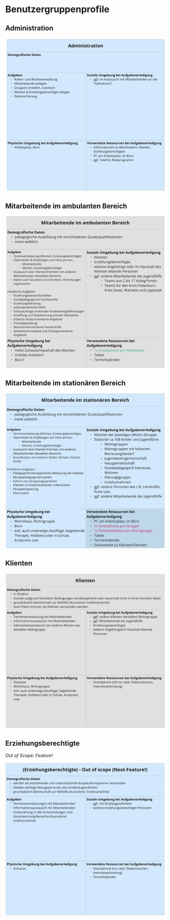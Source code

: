 # Benutzergruppenprofile

## Administration
[![Tabelle: Administration](images/administration.png)](images/administration.png)


## Mitarbeitende im ambulanten Bereich

[![Tabelle: Mitarbeiter Ambulant](images/ma_ambulant.png)](images/ma_ambulant.png)

## Mitarbeitende im stationären Bereich


[![Tabelle: Mitarbeiter Stationär](images/ma_stationaer.png)](images/ma_stationaer.png)


## Klienten

[![Tabelle: Klienten](images/klienten.png)](images/klienten.png)

## Erziehungsberechtigte

*Out of Scope: Feature!*

[![Tabelle: Erziehungsberechtigte](images/erziehungsberechtigte.png)](images/erziehungsberechtigte.png)